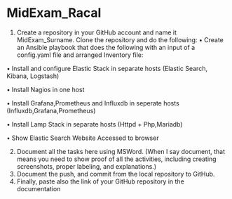 # MidExam_Racal

1. Create a repository in your GitHub account and name it MidExam_Surname. Clone the repository and do the following: 
  •	Create an Ansible playbook that does the following with an input of a config.yaml file and arranged Inventory file:

  •	Install and configure Elastic Stack in separate  hosts (Elastic Search, Kibana, Logstash)

  •	Install Nagios in one host

  •	Install Grafana,Prometheus and Influxdb in seperate hosts (Influxdb,Grafana,Prometheus)

  •	Install Lamp Stack in separate hosts (Httpd + Php,Mariadb)

  •	Show Elastic Search Website Accessed to browser

  2. Document all the tasks here using MSWord. (When I say document, that means you need to show proof of all the activities, including creating screenshots, proper labeling, and explanations.) 
  3. Document the push, and commit from the local repository to GitHub. 
  4. Finally, paste also the link of your GitHub repository in the documentation
